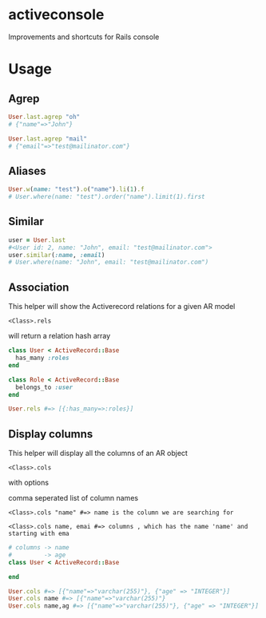 activeconsole
=============

Improvements and shortcuts for Rails console

Usage
=======
Agrep
-----

```ruby
User.last.agrep "oh"
# {"name"=>"John"}

User.last.agrep "mail"
# {"email"=>"test@mailinator.com"}
```

Aliases
-------

```ruby
User.w(name: "test").o("name").li(1).f
# User.where(name: "test").order("name").limit(1).first
```

Similar
-------

```ruby
user = User.last
#<User id: 2, name: "John", email: "test@mailinator.com">
user.similar(:name, :email)
# User.where(name: "John", email: "test@mailinator.com")
```

Association
------------

This helper will show the Activerecord relations for a given AR model

```
<Class>.rels
```

will return a relation hash array

```ruby
class User < ActiveRecord::Base
  has_many :roles
end

class Role < ActiveRecord::Base
  belongs_to :user
end

User.rels #=> [{:has_many=>:roles}]
```


Display columns
------------------

This helper will display all the columns of an AR object

```
<Class>.cols
```

with options
  
  comma seperated list of column names

```
<Class>.cols "name" #=> name is the column we are searching for
```

```
<Class>.cols name, emai #=> columns , which has the name 'name' and starting with ema
```

```ruby
# columns -> name
#         -> age
class User < ActiveRecord::Base

end

User.cols #=> [{"name"=>"varchar(255)"}, {"age" => "INTEGER"}]
User.cols name #=> [{"name"=>"varchar(255)"}
User.cols name,ag #=> [{"name"=>"varchar(255)"}, {"age" => "INTEGER"}]
```
